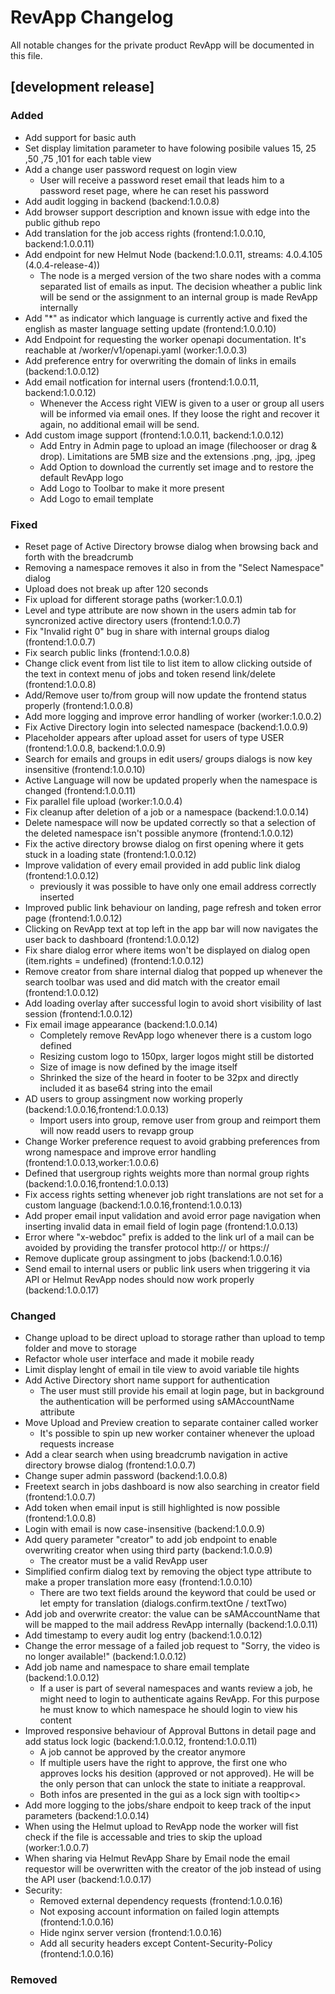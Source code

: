 # RevApp Changelog

All notable changes for the private product RevApp will be documented in this file.

## [development release]
### Added
- Add support for basic auth
- Set display limitation parameter to have folowing posibile values 15, 25 ,50 ,75 ,101 for each table view
- Add a change user password request on login view
  - User will receive a password reset email that leads him to a password reset page, where he can reset his password
- Add audit logging in backend (backend:1.0.0.8)
- Add browser support description and known issue with edge into the public github repo
- Add translation for the job access rights (frontend:1.0.0.10, backend:1.0.0.11)
- Add endpoint for new Helmut Node (backend:1.0.0.11, streams: 4.0.4.105 (4.0.4-release-4))
  - The node is a merged version of the two share nodes with a comma separated list of emails as input. The decision wheather a public link will be send or the assignment to 
    an internal group is made RevApp internally 
- Add "*" as indicator which language is currently active and fixed the english as master language setting update (frontend:1.0.0.10)
- Add Endpoint for requesting the worker openapi documentation. It's reachable at <IP>/worker/v1/openapi.yaml (worker:1.0.0.3)
- Add preference entry for overwriting the domain of links in emails (backend:1.0.0.12)
- Add email notfication for internal users (frontend:1.0.0.11, backend:1.0.0.12)
  - Whenever the Access right VIEW is given to a user or group all users will be informed via email ones. If they loose the right and recover it again, no additional email 
    will be send.
- Add custom image support (frontend:1.0.0.11, backend:1.0.0.12)
  - Add Entry in Admin page to upload an image (filechooser or drag & drop). Limitations are 5MB size and the extensions .png, .jpg, .jpeg
  - Add Option to download the currently set image and to restore the default RevApp logo
  - Add Logo to Toolbar to make it more present
  - Add Logo to email template
### Fixed
- Reset page of Active Directory browse dialog when browsing back and forth with the breadcrumb
- Removing a namespace removes it also in from the "Select Namespace" dialog
- Upload does not break up after 120 seconds
- Fix upload for different storage paths (worker:1.0.0.1)
- Level and type attribute are now shown in the users admin tab for syncronized active directory users (frontend:1.0.0.7)
- Fix "Invalid right 0" bug in share with internal groups dialog (frontend:1.0.0.7)
- Fix search public links (frontend:1.0.0.8)
- Change click event from list tile to list item to allow clicking outside of the text in context menu of jobs and token resend link/delete (frontend:1.0.0.8)
- Add/Remove user to/from group will now update the frontend status properly (frontend:1.0.0.8)
- Add more logging and improve error handling of worker (worker:1.0.0.2)
- Fix Active Directory login into selected namespace (backend:1.0.0.9)
- Placeholder appears after upload asset for users of type USER (frontend:1.0.0.8, backend:1.0.0.9)
- Search for emails and groups in edit users/ groups dialogs is now key insensitive (frontend:1.0.0.10)
- Active Language will now be updated properly when the namespace is changed (frontend:1.0.0.11)
- Fix parallel file upload (worker:1.0.0.4)
- Fix cleanup after deletion of a job or a namespace (backend:1.0.0.14)
- Delete namespace will now be updated correctly so that a selection of the deleted namespace isn't possible anymore (frontend:1.0.0.12)
- Fix the active directory browse dialog on first opening where it gets stuck in a loading state (frontend:1.0.0.12) 
- Improve validation of every email provided in add public link dialog (frontend:1.0.0.12)
  - previously it was possible to have only one email address correctly inserted
- Improved public link behaviour on landing, page refresh and token error page (frontend:1.0.0.12)
- Clicking on RevApp text at top left in the app bar will now navigates the user back to dashboard (frontend:1.0.0.12)
- Fix share dialog error where items won't be displayed on dialog open (item.rights = undefined) (frontend:1.0.0.12)
- Remove creator from share internal dialog that popped up whenever the search toolbar was used and did match with the creator email (frontend:1.0.0.12)
- Add loading overlay after successful login to avoid short visibility of last session (frontend:1.0.0.12)
- Fix email image appearance (backend:1.0.0.14)
  - Completely remove RevApp logo whenever there is a custom logo defined
  - Resizing custom logo to 150px, larger logos might still be distorted
  - Size of image is now defined by the image itself
  - Shrinked the size of the heard in footer to be 32px and directly included it as base64 string into the email
- AD users to group assingment now working properly (backend:1.0.0.16,frontend:1.0.0.13)
  - Import users into group, remove user from group and reimport them will now readd users to revapp group
- Change Worker preference request to avoid grabbing preferences from wrong namespace and improve error handling (frontend:1.0.0.13,worker:1.0.0.6)
- Defined that usergroup rights weights more than normal group rights (backend:1.0.0.16,frontend:1.0.0.13)
- Fix access rights setting whenever job right translations are not set for a custom language (backend:1.0.0.16,frontend:1.0.0.13) 
- Add proper email input validation and avoid error page navigation when inserting invalid data in email field of login page (frontend:1.0.0.13)
- Error where "x-webdoc" prefix is added to the link url of a mail can be avoided by providing the transfer protocol http:// or https://
- Remove duplicate group assingment to jobs (backend:1.0.0.16)
- Send email to internal users or public link users when triggering it via API or Helmut RevApp nodes should now work properly (backend:1.0.0.17)
### Changed
- Change upload to be direct upload to storage rather than upload to temp folder and move to storage
- Refactor whole user interface and made it mobile ready
- Limit display lenght of email in tile view to avoid variable tile hights
- Add Active Directory short name support for authentication
  - The user must still provide his email at login page, but in background the authentication will be performed using sAMAccountName attribute
- Move Upload and Preview creation to separate container called worker
  - It's possible to spin up new worker container whenever the upload requests increase
- Add a clear search when using breadcrumb navigation in active directory browse dialog (frontend:1.0.0.7)
- Change super admin password (backend:1.0.0.8)
- Freetext search in jobs dashboard is now also searching in creator field (frontend:1.0.0.7)
- Add token when email input is still highlighted is now possible (frontend:1.0.0.8)
- Login with email is now case-insensitive (backend:1.0.0.9)
- Add query parameter "creator" to add job endpoint to enable overwriting creator when using third party (backend:1.0.0.9)
  - The creator must be a valid RevApp user
- Simplified confirm dialog text by removing the object type attribute to make a proper translation more easy (frontend:1.0.0.10)
  - There are two text fields around the keyword that could be used or let empty for translation (dialogs.confirm.textOne / textTwo)
- Add job and overwrite creator: the value can be sAMAccountName that will be mapped to the mail address RevApp internally (backend:1.0.0.11)
- Add timestamp to every audit log entry (backend:1.0.0.12)
- Change the error message of a failed job request to "Sorry, the video is no longer available!" (backend:1.0.0.12)
- Add job name and namespace to share email template (backend:1.0.0.12)
  - If a user is part of several namespaces and wants review a job, he might need to login to authenticate agains RevApp. For this purpose he must 
    know to which namespace he should login to view his content
- Improved responsive behaviour of Approval Buttons in detail page and add status lock logic (backend:1.0.0.12, frontend:1.0.0.11)
  - A job cannot be approved by the creator anymore 
  - If multiple users have the right to approve, the first one who approves locks his desition (approved or not approved). He will be the only person that 
    can unlock the state to initiate a reapproval. 
  - Both infos are presented in the gui as a lock sign with tooltip<>
- Add more logging to the jobs/share endpoit to keep track of the input parameters (backend:1.0.0.14)
- When using the Helmut upload to RevApp node the worker will fist check if the file is accessable and tries to skip the upload (worker:1.0.0.7)
- When sharing via Helmut RevApp Share by Email node the email requestor will be overwritten with the creator of the job instead of using the API user (backend:1.0.0.17)
- Security: 
  - Removed external dependency requests (frontend:1.0.0.16)
  - Not exposing account information on failed login attempts (frontend:1.0.0.16)
  - Hide nginx server version (frontend:1.0.0.16)
  - Add all security headers except Content-Security-Policy (frontend:1.0.0.16)
### Removed
